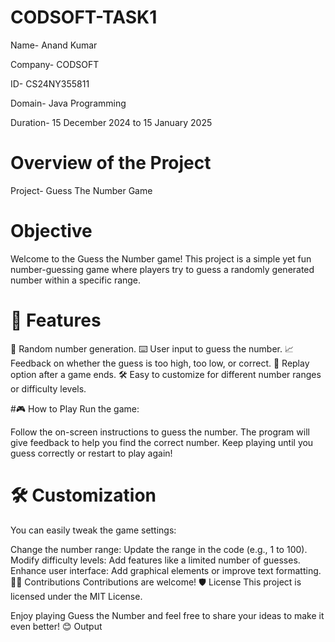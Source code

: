 # CODSOFT-TASK1
Name- Anand Kumar

Company- CODSOFT

ID- CS24NY355811

Domain- Java Programming

Duration- 15 December 2024 to 15 January 2025

# Overview of the Project


Project- Guess The Number Game

# Objective


Welcome to the Guess the Number game! This project is a simple yet fun number-guessing game where players try to guess a randomly generated number within a specific range.

# 🚀 Features

🎯 Random number generation. 
⌨️ User input to guess the number.
📈 Feedback on whether the guess is too high, too low, or correct. 
🔁 Replay option after a game ends. 
🛠️ Easy to customize for different number ranges or difficulty levels.

#🎮 How to Play Run the game: 

Follow the on-screen instructions to guess the number. The program will give feedback to help you find the correct number. Keep playing until you guess correctly or restart to play again!

# 🛠️ Customization
You can easily tweak the game settings:

Change the number range: Update the range in the code (e.g., 1 to 100). Modify difficulty levels: Add features like a limited number of guesses. Enhance user interface: Add graphical elements or improve text formatting. 🧑‍💻 Contributions Contributions are welcome! 🛡️ License This project is licensed under the MIT License.

Enjoy playing Guess the Number and feel free to share your ideas to make it even better! 😊 Output
